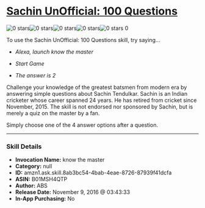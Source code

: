 # [Sachin UnOfficial: 100 Questions](http://alexa.amazon.com/#skills/amzn1.ask.skill.8ab3bc54-4bab-4eae-8726-87939f41dcfa)
![0 stars](../../images/ic_star_border_black_18dp_1x.png)![0 stars](../../images/ic_star_border_black_18dp_1x.png)![0 stars](../../images/ic_star_border_black_18dp_1x.png)![0 stars](../../images/ic_star_border_black_18dp_1x.png)![0 stars](../../images/ic_star_border_black_18dp_1x.png) 0

To use the Sachin UnOfficial: 100 Questions skill, try saying...

* *Alexa, launch know the master*

* *Start Game*

* *The answer is 2*

Challenge your knowledge of the greatest batsmen from modern era by answering simple questions about Sachin Tendulkar. Sachin is an Indian cricketer whose career spanned 24 years. He has retired from cricket since November, 2015. The skill is not endorsed nor sponsored by Sachin, but is merely a quiz on the master by a fan.

Simply choose one of the 4 answer options after a question.

***

### Skill Details

* **Invocation Name:** know the master
* **Category:** null
* **ID:** amzn1.ask.skill.8ab3bc54-4bab-4eae-8726-87939f41dcfa
* **ASIN:** B01MSH4QTP
* **Author:** ABS
* **Release Date:** November 9, 2016 @ 03:43:33
* **In-App Purchasing:** No
